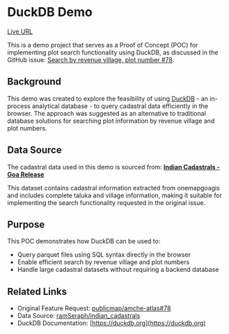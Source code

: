 # DuckDB Demo
[Live URL](https://davepaiva.github.io/goa-cadastral-duckdb-demo/)


This is a demo project that serves as a Proof of Concept (POC) for implementing plot search functionality using DuckDB, as discussed in the GitHub issue: [Search by revenue village, plot number #78](https://github.com/publicmap/amche-atlas/issues/78).

## Background

This demo was created to explore the feasibility of using [DuckDB](https://duckdb.org/) - an in-process analytical database - to query cadastral data efficiently in the browser. The approach was suggested as an alternative to traditional database solutions for searching plot information by revenue village and plot numbers.

## Data Source

The cadastral data used in this demo is sourced from:
**[Indian Cadastrals - Goa Release](https://github.com/ramSeraph/indian_cadastrals/releases/tag/goa)**

This dataset contains cadastral information extracted from onemapgoagis and includes complete taluka and village information, making it suitable for implementing the search functionality requested in the original issue.

## Purpose

This POC demonstrates how DuckDB can be used to:
- Query parquet files using SQL syntax directly in the browser
- Enable efficient search by revenue village and plot numbers  
- Handle large cadastral datasets without requiring a backend database

## Related Links

- Original Feature Request: [publicmap/amche-atlas#78](https://github.com/publicmap/amche-atlas/issues/78)
- Data Source: [ramSeraph/indian_cadastrals](https://github.com/ramSeraph/indian_cadastrals/releases/tag/goa)
- DuckDB Documentation: [https://duckdb.org](https://duckdb.org)
